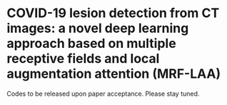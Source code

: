 # COVID-19 lesion detection from CT images: a novel deep learning approach based on multiple receptive fields and local augmentation attention (MRF-LAA)

Codes to be released upon paper acceptance. Please stay tuned.